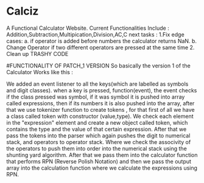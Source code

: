 # Calciz
A Functional Calculator Website.
Current Functionalities Include : Addition,Subtraction,Multipication,Division,AC,C
next tasks : 
1.Fix edge cases: 
a. if operator is added before numbers the calculator returns NaN.
b. Change Operator if two different operators are pressed at the same time
2. Clean up TRASHY CODE




#FUNCTIONALITY OF PATCH_1 VERSION
So basically the version 1 of the Calculator Works like this :


We added an event listener to all the keys(which are labelled as symbols and digit classes).
when a key is pressed, function(event), the event checks if the class pressed was symbol, if it was symbol it is pushed
into array called expressions, then if its numbers it is also pushed into the array, after that we use tokenizer function to create tokens , for that first of all we have a class called token with constructor (value,type). We check each element in the "expression" element and create a new object called token, which contains the type and the value of that certain expression. After that we pass the tokens into the parser which again pushes the digit to numerical stack, and operators to operator stack. Where we check the associvity of the operators to push them into order into the numerical stack using the shunting yard algorithm. After that we pass them into the calculator function that performs RPN (Reverse Polish Notation) and then we pass the output array into the calculation function where we calculate the expressions using RPN.
